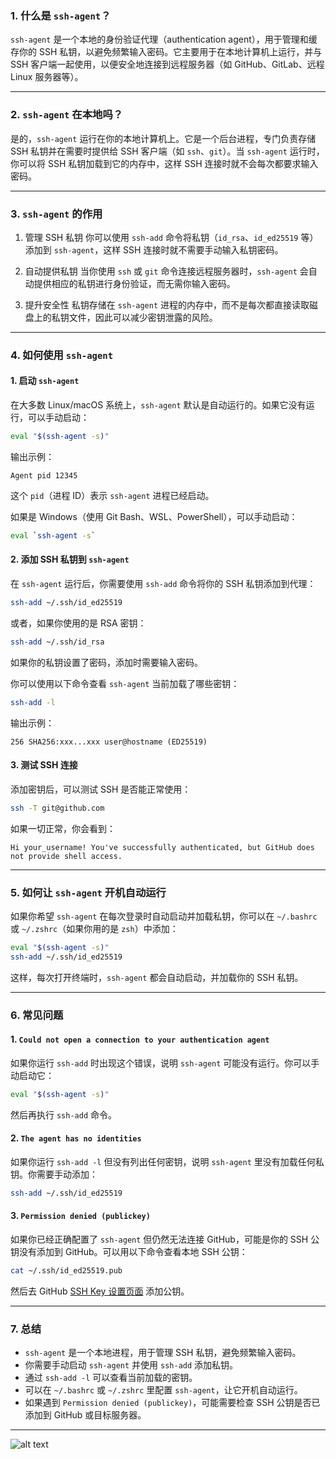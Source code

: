### 1. 什么是 `ssh-agent`？
`ssh-agent` 是一个本地的身份验证代理（authentication agent），用于管理和缓存你的 SSH 私钥，以避免频繁输入密码。它主要用于在本地计算机上运行，并与 SSH 客户端一起使用，以便安全地连接到远程服务器（如 GitHub、GitLab、远程 Linux 服务器等）。

---

### 2. `ssh-agent` 在本地吗？
是的，`ssh-agent` 运行在你的本地计算机上。它是一个后台进程，专门负责存储 SSH 私钥并在需要时提供给 SSH 客户端（如 `ssh`、`git`）。当 `ssh-agent` 运行时，你可以将 SSH 私钥加载到它的内存中，这样 SSH 连接时就不会每次都要求输入密码。

---

### 3. `ssh-agent` 的作用
1. 管理 SSH 私钥
   你可以使用 `ssh-add` 命令将私钥（`id_rsa`、`id_ed25519` 等）添加到 `ssh-agent`，这样 SSH 连接时就不需要手动输入私钥密码。

2. 自动提供私钥
   当你使用 `ssh` 或 `git` 命令连接远程服务器时，`ssh-agent` 会自动提供相应的私钥进行身份验证，而无需你输入密码。

3. 提升安全性
   私钥存储在 `ssh-agent` 进程的内存中，而不是每次都直接读取磁盘上的私钥文件，因此可以减少密钥泄露的风险。

---

### 4. 如何使用 `ssh-agent`
#### 1. 启动 `ssh-agent`
在大多数 Linux/macOS 系统上，`ssh-agent` 默认是自动运行的。如果它没有运行，可以手动启动：
```sh
eval "$(ssh-agent -s)"
```
输出示例：
```
Agent pid 12345
```
这个 `pid`（进程 ID）表示 `ssh-agent` 进程已经启动。

如果是 Windows（使用 Git Bash、WSL、PowerShell），可以手动启动：
```sh
eval `ssh-agent -s`
```

#### 2. 添加 SSH 私钥到 `ssh-agent`
在 `ssh-agent` 运行后，你需要使用 `ssh-add` 命令将你的 SSH 私钥添加到代理：
```sh
ssh-add ~/.ssh/id_ed25519
```
或者，如果你使用的是 RSA 密钥：
```sh
ssh-add ~/.ssh/id_rsa
```
如果你的私钥设置了密码，添加时需要输入密码。

你可以使用以下命令查看 `ssh-agent` 当前加载了哪些密钥：
```sh
ssh-add -l
```
输出示例：
```
256 SHA256:xxx...xxx user@hostname (ED25519)
```

#### 3. 测试 SSH 连接
添加密钥后，可以测试 SSH 是否能正常使用：
```sh
ssh -T git@github.com
```
如果一切正常，你会看到：
```
Hi your_username! You've successfully authenticated, but GitHub does not provide shell access.
```

---

### 5. 如何让 `ssh-agent` 开机自动运行
如果你希望 `ssh-agent` 在每次登录时自动启动并加载私钥，你可以在 `~/.bashrc` 或 `~/.zshrc`（如果你用的是 `zsh`）中添加：
```sh
eval "$(ssh-agent -s)"
ssh-add ~/.ssh/id_ed25519
```
这样，每次打开终端时，`ssh-agent` 都会自动启动，并加载你的 SSH 私钥。

---

### 6. 常见问题
#### 1. `Could not open a connection to your authentication agent`
如果你运行 `ssh-add` 时出现这个错误，说明 `ssh-agent` 可能没有运行。你可以手动启动它：
```sh
eval "$(ssh-agent -s)"
```
然后再执行 `ssh-add` 命令。

#### 2. `The agent has no identities`
如果你运行 `ssh-add -l` 但没有列出任何密钥，说明 `ssh-agent` 里没有加载任何私钥。你需要手动添加：
```sh
ssh-add ~/.ssh/id_ed25519
```

#### 3. `Permission denied (publickey)`
如果你已经正确配置了 `ssh-agent` 但仍然无法连接 GitHub，可能是你的 SSH 公钥没有添加到 GitHub。可以用以下命令查看本地 SSH 公钥：
```sh
cat ~/.ssh/id_ed25519.pub
```
然后去 GitHub [SSH Key 设置页面](https://github.com/settings/keys) 添加公钥。

---

### 7. 总结
- `ssh-agent` 是一个本地进程，用于管理 SSH 私钥，避免频繁输入密码。
- 你需要手动启动 `ssh-agent` 并使用 `ssh-add` 添加私钥。
- 通过 `ssh-add -l` 可以查看当前加载的密钥。
- 可以在 `~/.bashrc` 或 `~/.zshrc` 里配置 `ssh-agent`，让它开机自动运行。
- 如果遇到 `Permission denied (publickey)`，可能需要检查 SSH 公钥是否已添加到 GitHub 或目标服务器。
---
![alt text](https://upload-bbs.miyoushe.com/upload/2022/11/01/266607709/124efecdc67bfec6e7041b7ab7f0516a_916342339906101518.jpg?x-oss-process=image//resize,s_600/quality,q_80/auto-orient,0/interlace,1/format,jpg)
